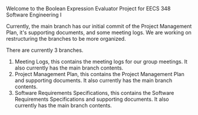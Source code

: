 Welcome to the Boolean Expression Evaluator Project for EECS 348 Software Engineering I

Currently, the main branch has our initial commit of the Project Management Plan, it's supporting documents, and some meeting logs.
We are working on restructuring the branches to be more organized.

There are currently 3 branches.
1. Meeting Logs, this contains the meeting logs for our group meetings. It also currently has the main branch contents.
2. Project Management Plan, this contains the Project Management Plan and supporting documents. It also currently has the main branch contents.
3. Software Requirements Specifications, this contains the Software Requirements Specifications and supporting documents. It also currently has the main branch contents.
